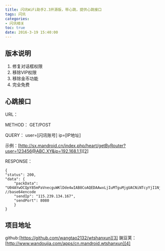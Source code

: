 ```yaml
---
title: 闪讯WiFi助手2.3开源版，带心跳，提供心跳接口
tags: 闪讯
categories:
- 闪讯相关
toc: true
date: 2016-3-19 15:40:00
---
```


## 版本说明

1. 修复对话框权限
2. 移除VIP权限
3. 移除金币功能
4. 完全免费
<!-- more -->
## 心跳接口

URL：   [
][1]


METHOD：    GET/POST

QUERY： 
  user=[闪讯账号]
    ip=[IP地址]
    
示例：[http://sx.mandroid.cn/index.php/heart/getByRouter?user=123456@ABC.XY&ip=192.168.1.1][2]

RESPONSE：

    {
    "status": 200,
    "data": {
        "packData": "U04AYwOCQpY85mPaVnecguWKlDde4wIAB8CoAQEDAAwxLjIuMTguMjgUACNiNTcyYjI1NjEwODA4ZGE1N2QyY2Y0YWEyMGViZmE2ORIAB1br6zcBABAxMjM0NTZAQUJDLlhZ",  //base64encode
        "sendIp": "115.239.134.167",
        "sendPort": 8080
        }
    }
    
## 项目地址
github:[https://github.com/wangtao2132/wtshanxun][3]
豌豆荚：[http://www.wandoujia.com/apps/cn.mandroid.wtshanxun][4]


  [1]: http://sx.mandroid.cn/index.php/heart/getByRouter
  [2]: http://sx.mandroid.cn/index.php/heart/getByRouter?user=123456@ABC.XY&ip=192.168.1.1
  [3]: https://github.com/wangtao2132/wtshanxun
  [4]: http://www.wandoujia.com/apps/cn.mandroid.wtshanxun